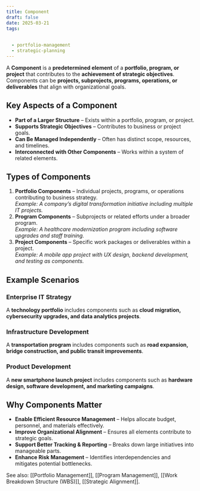 ```yaml
---
title: Component
draft: false
date: 2025-03-21
tags:
  
  
  - portfolio-management
  - strategic-planning
---
```


A **Component** is a **predetermined element** of a **portfolio, program, or project** that contributes to the **achievement of strategic objectives**. Components can be **projects, subprojects, programs, operations, or deliverables** that align with organizational goals.

## Key Aspects of a Component
- **Part of a Larger Structure** – Exists within a portfolio, program, or project.
- **Supports Strategic Objectives** – Contributes to business or project goals.
- **Can Be Managed Independently** – Often has distinct scope, resources, and timelines.
- **Interconnected with Other Components** – Works within a system of related elements.

## Types of Components
1. **Portfolio Components** – Individual projects, programs, or operations contributing to business strategy.  
   *Example: A company’s digital transformation initiative including multiple IT projects.*
2. **Program Components** – Subprojects or related efforts under a broader program.  
   *Example: A healthcare modernization program including software upgrades and staff training.*
3. **Project Components** – Specific work packages or deliverables within a project.  
   *Example: A mobile app project with UX design, backend development, and testing as components.*

## Example Scenarios

### **Enterprise IT Strategy**
A **technology portfolio** includes components such as **cloud migration, cybersecurity upgrades, and data analytics projects**.

### **Infrastructure Development**
A **transportation program** includes components such as **road expansion, bridge construction, and public transit improvements**.

### **Product Development**
A **new smartphone launch project** includes components such as **hardware design, software development, and marketing campaigns**.

## Why Components Matter
- **Enable Efficient Resource Management** – Helps allocate budget, personnel, and materials effectively.
- **Improve Organizational Alignment** – Ensures all elements contribute to strategic goals.
- **Support Better Tracking & Reporting** – Breaks down large initiatives into manageable parts.
- **Enhance Risk Management** – Identifies interdependencies and mitigates potential bottlenecks.

See also: [[Portfolio Management]], [[Program Management]], [[Work Breakdown Structure (WBS)]], [[Strategic Alignment]].

